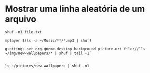 # Mostrar uma linha aleatória de um arquivo

    shuf -n1 file.txt

    mplayer $(ls -a ~/Music/**/*.mp3 | shuf)

    gsettings set org.gnome.desktop.background picture-uri file://`ls ~/img/new-wallpapers/* | shuf | tail -1`


    ls ~/pictures/new-wallpapers | shuf -n1

